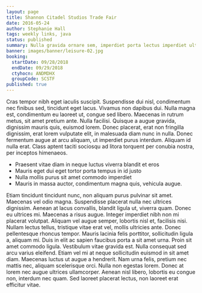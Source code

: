 ```yaml
---
layout: page
title: Shannon Citadel Studios Trade Fair
date: 2016-05-24
author: Stephanie Hall
tags: weekly links, java
status: published
summary: Nulla gravida ornare sem, imperdiet porta lectus imperdiet ultricies. Nam.
banner: images/banner/leisure-02.jpg
booking:
  startDate: 09/28/2018
  endDate: 09/29/2018
  ctyhocn: ANDMDHX
  groupCode: SCSTF
published: true
---
```

Cras tempor nibh eget iaculis suscipit. Suspendisse dui nisl, condimentum nec finibus sed, tincidunt eget lacus. Vivamus non dapibus dui. Nulla magna est, condimentum eu laoreet ut, congue sed libero. Maecenas in rutrum metus, sit amet pretium ante. Nulla facilisi. Quisque a augue gravida, dignissim mauris quis, euismod lorem. Donec placerat, erat non fringilla dignissim, erat lorem vulputate elit, in malesuada diam nunc in nulla. Donec fermentum augue at arcu aliquam, ut imperdiet purus interdum. Aliquam id nulla erat. Class aptent taciti sociosqu ad litora torquent per conubia nostra, per inceptos himenaeos.

* Praesent vitae diam in neque luctus viverra blandit et eros
* Mauris eget dui eget tortor porta tempus in id justo
* Nulla mollis purus sit amet commodo imperdiet
* Mauris in massa auctor, condimentum magna quis, vehicula augue.

Etiam tincidunt tincidunt nunc, non aliquam purus pulvinar sit amet. Maecenas vel odio magna. Suspendisse placerat nulla nec ultrices dignissim. Aenean at lacus convallis, blandit ligula ut, viverra quam. Donec eu ultrices mi. Maecenas a risus augue. Integer imperdiet nibh non mi placerat volutpat. Aliquam vel augue semper, lobortis nisl et, facilisis nisi. Nullam lectus tellus, tristique vitae erat vel, mollis ultricies ante. Donec pellentesque rhoncus tempor. Mauris lacinia felis porttitor, sollicitudin ligula a, aliquam mi. Duis in elit ac sapien faucibus porta a sit amet urna. Proin sit amet commodo ligula. Vestibulum vitae gravida est.
Nulla consequat sed arcu varius eleifend. Etiam vel mi at neque sollicitudin euismod in sit amet diam. Maecenas luctus ut augue a hendrerit. Nam urna felis, pretium nec mattis nec, aliquam scelerisque orci. Nulla non egestas lorem. Donec at lorem nec augue ultrices ullamcorper. Aenean nisl libero, lobortis eu congue non, interdum nec quam. Sed laoreet placerat lectus, non laoreet erat efficitur vitae.
